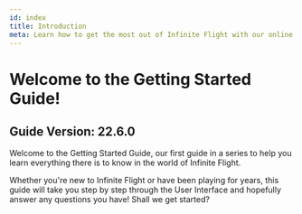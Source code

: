 ```yaml
---
id: index
title: Introduction
meta: Learn how to get the most out of Infinite Flight with our online documentation.
---
```


# Welcome to the Getting Started Guide!



## Guide Version: 22.6.0



Welcome to the Getting Started Guide, our first guide in a series to help you learn everything there is to know in the world of Infinite Flight. 



Whether you're new to Infinite Flight or have been playing for years, this guide will take you step by step through the User Interface and hopefully answer any questions you have! Shall we get started?

